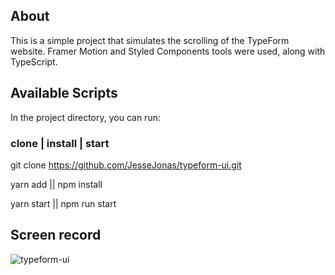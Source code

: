 ## About
This is a simple project that simulates the scrolling of the TypeForm website.
Framer Motion and Styled Components tools were used, along with TypeScript.

## Available Scripts

In the project directory, you can run:

### clone | install | start

git clone https://github.com/JesseJonas/typeform-ui.git

yarn add || npm install

yarn start || npm run start

## Screen record

![typeform-ui](https://user-images.githubusercontent.com/29109974/93523410-60aa0b00-f909-11ea-9227-6941ceafa163.gif)
